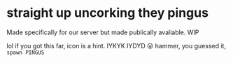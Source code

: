 # straight up uncorking they pingus
   
   
   
   
Made specifically for our server but made publically avaliable. WIP  

lol if you got this far, icon is a hint. IYKYK IYDYD 😜 
hammer, you guessed it, `spawn PINGUS`
